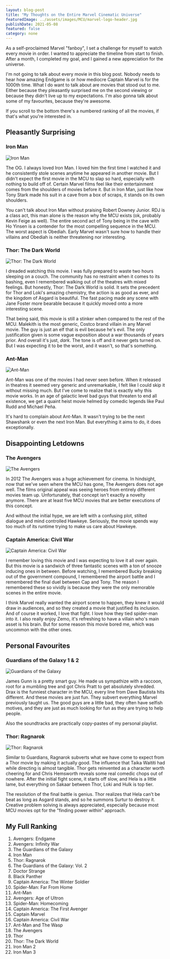 ```yaml
---
layout: blog-post
title: "My Thoughts on the Entire Marvel Cinematic Universe"
featuredImage: ../assets/images/MCU/marvel-logo-header.jpg
publishDate: 2021-05-08
featured: false
category: none
---
```


As a self-proclaimed Marvel "fanboy", I set a challenge for myself to watch every movie in order. I wanted to appreciate the timeline from start to finish. After a month, I completed my goal, and I gained a new appreciation for the universe.

I'm not going to talk about every movie in this blog post. Nobody needs to hear how amazing Endgame is or how mediocre Captain Marvel is for the 1000th time. What I do want to talk about are movies that stood out to me. Either because they pleasantly surprised me on the second viewing or because they didn't live up to my expectations. I'm also gonna talk about some of my favourites, because they're awesome. 

If you scroll to the bottom there's a numbered ranking of all the movies, if that's what you're interested in.

## Pleasantly Surprising

### Iron Man

<img class="blog-image" src="../assets/images/MCU/ironman.jpeg" alt="Iron Man" />

The OG. I always loved Iron Man. I loved him the first time I watched it and he consistently stole scenes anytime he appeared in another movie. But I didn't expect the first movie in the MCU to slap so hard, especially with nothing to build off of. Certain Marvel films feel like their entertainment comes from the shoulders of movies before it. But in Iron Man, just like how Tony Stark made his suit in a cave from a box of scraps, it stands on its own shoulders. 

You can't talk about Iron Man without praising Robert Downey Junior. RDJ is a class act, this man alone is the reason why the MCU exists (ok, probably Kevin Feige as well). The entire second act of Tony being in the cave with Ho Yinsen is a contender for the most compelling sequence in the MCU. The worst aspect is Obediah. Early Marvel wasn't sure how to handle their villains and Obediah is neither threatening nor interesting.

### Thor: The Dark World

<img class="blog-image" src="../assets/images/MCU/darkworld.jpg" alt="Thor: The Dark World" />

I dreaded watching this movie. I was fully prepared to waste two hours sleeping on a couch. The community has no restraint when it comes to its bashing, even I remembered walking out of the theatres with mixed feelings. But honestly, Thor: The Dark World is solid. It sets the precedent for Thor and Loki's amazing chemistry, the action is as good as ever, and the kingdom of Asgard is beautiful. The fast pacing made any scene with Jane Foster more bearable because it quickly moved onto a more interesting scene.

That being said, this movie is still a stinker when compared to the rest of the MCU. Malekith is the most generic, Costco brand villain in any Marvel movie. The guy is just an elf that is evil because he's evil. The only justification given is some vague exposition about a war thousands of years prior. And overall it's just, *dark*. The tone is off and it never gets turned on. But I was expecting it to be the worst, and it wasn't, so that's something.

### Ant-Man

<img class="blog-image" src="../assets/images/MCU/antman.jpg" alt="Ant-Man" />

Ant-Man was one of the movies I had never seen before. When it released in theatres it seemed very generic and unremarkable, I felt like I could skip it without missing much. But I've come to realize that is exactly why this movie works. In an age of galactic level bad guys that threaten to end all existence, we get a quaint heist movie helmed by comedic legends like Paul Rudd and Michael Peña. 

It's hard to complain about Ant-Man. It wasn't trying to be the next Shawshank or even the next Iron Man. But everything it aims to do, it does exceptionally. 


## Disappointing Letdowns

### The Avengers

<img class="blog-image" src="../assets/images/MCU/avengers.jpg" alt="The Avengers" />

In 2012 The Avengers was a huge achievement for cinema. In hindsight, now that we've seen where the MCU has gone, The Avengers does not age well. The films original appeal was seeing heroes from entirely different movies team up. Unfortunately, that concept isn't exactly a novelty anymore. There are at least five MCU movies that are better executions of this concept.

And without the initial hype, we are left with a confusing plot, stilted dialogue and mind controlled Hawkeye. Seriously, the movie spends way too much of its runtime trying to make us care about Hawkeye.

### Captain America: Civil War

<img class="blog-image" src="../assets/images/MCU/civilwar.jpg" alt="Captain America: Civil War" />

I remember loving this movie and I was expecting to love it all over again. But this movie is a sandwich of three fantastic scenes with a ton of snooze inducing ones in between. Before watching, I remembered Bucky breaking out of the government compound, I remembered the airport battle and I remembered the final duel between Cap and Tony. The reason I remembered these so vividly is because they were the only memorable scenes in the entire movie.

I think Marvel really wanted the airport scene to happen, they knew it would draw in audiences, and so they created a movie that justified its inclusion. And of course it worked, I love that fight. I love how they tied spider-man into it. I also really enjoy Zemo, it's refreshing to have a villain who's main asset is his brain. But for some reason this movie bored me, which was uncommon with the other ones.


## Personal Favourites

### Guardians of the Galaxy 1 & 2

<img class="blog-image" src="../assets/images/MCU/guardians.jpg" alt="Guardians of the Galaxy" />

James Gunn is a pretty smart guy. He made us sympathize with a raccoon, root for a mumbling tree and got Chris Pratt to get absolutely shredded. Drax is the funniest character in the MCU, every line from Dave Bautista hits different. And these movies are just fun. They subvert everything Marvel previously taught us. The good guys are a little bad, they often have selfish motives, and they are just as much looking for fun as they are trying to help people. 

Also the soundtracks are practically copy-pastes of my personal playlist.

### Thor: Ragnarok

<img class="blog-image" src="../assets/images/MCU/ragnarok.jpg" alt="Thor: Ragnarok" />

Similar to Guardians, Ragnarok subverts what we have come to expect from a Thor movie by making it actually good. The influence that Taika Waititi had while directing is almost tangible. Thor gets reinvented as a character worth cheering for and Chris Hemsworth reveals some real comedic chops out of nowhere. After the initial fight scene, it starts off slow, and Hela is a little lame, but everything on Sakaar between Thor, Loki and Hulk is top tier. 

The resolution of the final battle is genius. Thor realizes that Hela can't be beat as long as Asgard stands, and so he summons Surtur to destroy it. Creative problem solving is always appreciated, especially because most MCU movies opt for the "finding power within" approach. 

## My Full Ranking

1. Avengers: Endgame
2. Avengers: Infinity War
3. The Guardians of the Galaxy 
4. Iron Man
5. Thor: Ragnarok
6. The Guardians of the Galaxy: Vol. 2
7. Doctor Strange
8. Black Panther
9. Captain America: The Winter Soldier
10. Spider-Man: Far From Home
11. Ant-Man
12. Avengers: Age of Ultron
13. Spider-Man: Homecoming
14. Captain America: The First Avenger
15. Captain Marvel
16. Captain America: Civil War
17. Ant-Man and The Wasp
18. The Avengers
19. Thor
20. Thor: The Dark World
21. Iron Man 2
22. Iron Man 3
